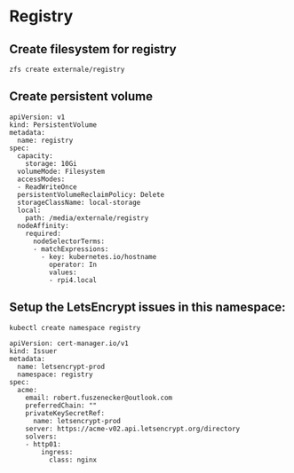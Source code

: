 # Registry

## Create filesystem for registry

```
zfs create externale/registry
```

## Create persistent volume

```
apiVersion: v1
kind: PersistentVolume
metadata:
  name: registry
spec:
  capacity:
    storage: 10Gi
  volumeMode: Filesystem
  accessModes:
  - ReadWriteOnce
  persistentVolumeReclaimPolicy: Delete
  storageClassName: local-storage
  local:
    path: /media/externale/registry
  nodeAffinity:
    required:
      nodeSelectorTerms:
      - matchExpressions:
        - key: kubernetes.io/hostname
          operator: In
          values:
          - rpi4.local
```

## Setup the LetsEncrypt issues in this namespace:

`kubectl create namespace registry`

```
apiVersion: cert-manager.io/v1
kind: Issuer
metadata:
  name: letsencrypt-prod
  namespace: registry
spec:
  acme:
    email: robert.fuszenecker@outlook.com
    preferredChain: ""
    privateKeySecretRef:
      name: letsencrypt-prod
    server: https://acme-v02.api.letsencrypt.org/directory
    solvers:
    - http01:
        ingress:
          class: nginx
```

